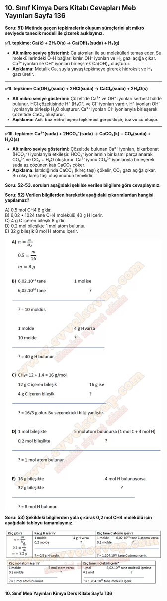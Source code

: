 ## 10. Sınıf Kimya Ders Kitabı Cevapları Meb Yayınları Sayfa 136

**Soru: 51) Metinde geçen tepkimelerin oluşum süreçlerini alt mikro seviyede tanecik modeli ile çizerek açıklayınız.**

**✅I. tepkime: Ca(k) + 2H₂O(s) → Ca(OH)₂(suda) + H₂(g)**

* **Alt mikro seviye gösterimi:** Ca atomları ile su molekülleri temas eder. Su moleküllerindeki O–H bağları kırılır, OH⁻ iyonları ve H₂ gazı açığa çıkar. Ca²⁺ iyonları ile OH⁻ iyonları birleşerek Ca(OH)₂ oluşturur.
* **Açıklama:** Metalik Ca, suyla yavaş tepkimeye girerek hidroksit ve H₂ gazı üretir.

---

**✅II. tepkime: Ca(OH)₂(suda) + 2HCl(suda) → CaCl₂(suda) + 2H₂O(s)**

* **Alt mikro seviye gösterimi:** Çözeltide Ca²⁺ ve OH⁻ iyonları serbest hâlde bulunur. HCl çözeltisinde H⁺ (H₃O⁺) ve Cl⁻ iyonları vardır. H⁺ iyonları OH⁻ iyonlarıyla birleşip H₂O oluşturur. Ca²⁺ iyonları Cl⁻ iyonlarıyla birleşerek çözeltide CaCl₂ oluşturur.
* **Açıklama:** Asit–baz nötralleşme tepkimesi gerçekleşir, tuz ve su oluşur.

---

**✅III. tepkime: Ca²⁺(suda) + 2HCO₃⁻(suda) → CaCO₃(k) + CO₂(suda) + H₂O(s)**

* **Alt mikro seviye gösterimi:** Çözeltide bulunan Ca²⁺ iyonları, bikarbonat (HCO₃⁻) iyonlarıyla etkileşir. HCO₃⁻ iyonlarının bir kısmı parçalanarak CO₃²⁻ ve CO₂ + H₂O oluşturur. Ca²⁺ iyonu CO₃²⁻ iyonlarıyla birleşerek suda az çözünen katı CaCO₃ çöker.
* **Açıklama:** Isıtıldığında CaCO₃ (kireç taşı) çökelir, CO₂ gazı açığa çıkar. Bu olay kireç taşı oluşumunun temelidir.

**Soru: 52-53. soruları aşağıdaki şekilde verilen bilgilere göre cevaplayınız.**

**Soru: 52) Verilen bilgilerden hareketle aşağıdaki çıkarımlardan hangisi yapılamaz?**

A) 0,5 mol CH4 8 g’dır.  
 B) 6,02 • 1024 tane CH4 molekülü 40 g H içerir.  
 C) 4 g C içeren bileşik 8 g’dır.  
 D) 0,2 mol bileşikte 1 mol atom bulunur.  
 E) 32 g bileşik 8 mol H atomu içerir.

![](./image1.webp)

**Soru: 53) Şekildeki bilgilerden yola çıkarak 0,2 mol CH4 molekülü için aşağıdaki tabloyu tamamlayınız.**

![](./image2.webp)

**10. Sınıf Meb Yayınları Kimya Ders Kitabı Sayfa 136**